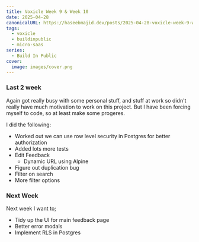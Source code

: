 ```yaml
---
title: Voxicle Week 9 & Week 10
date: 2025-04-28
canonicalURL: https://haseebmajid.dev/posts/2025-04-28-voxicle-week-9-week-10
tags:
  - voxicle
  - buildinpublic
  - micro-saas
series:
  - Build In Public
cover:
  image: images/cover.png
---
```


### Last 2 week

Again got really busy with some personal stuff, and stuff at work so didn't really have much motivation to work
on this project. But I have been forcing myself to code, so at least make some progeres.

I did the following:

- Worked out we can use row level security in Postgres for better authorization
- Added lots more tests
- Edit Feedback
  - Dynamic URL using Alpine
- Figure out duplication bug
- Filter on search
- More filter options

### Next Week

Next week I want to;

- Tidy up the UI for main feedback page
- Better error modals
- Implement RLS in Postgres

